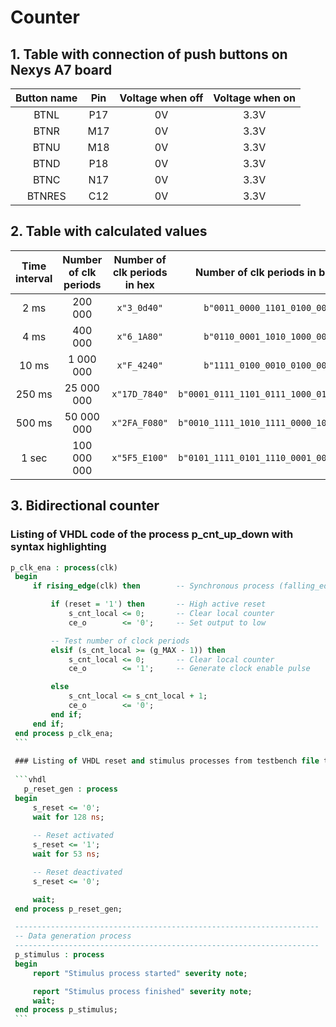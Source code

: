 # Counter
## 1. Table with connection of push buttons on Nexys A7 board
 | **Button name** | **Pin** | **Voltage when off** | **Voltage when on** |
   | :-: | :-: | :-: | :-: |
   | BTNL | P17 | 0V | 3.3V |
   | BTNR | M17 | 0V | 3.3V |
   | BTNU | M18 | 0V | 3.3V |
   | BTND | P18 | 0V | 3.3V |
   | BTNC | N17 | 0V | 3.3V |
   | BTNRES | C12 | 0V | 3.3V |
  
  ## 2. Table with calculated values
  | **Time interval** | **Number of clk periods** | **Number of clk periods in hex** | **Number of clk periods in binary** |
   | :-: | :-: | :-: | :-: |
   | 2&nbsp;ms | 200 000 | `x"3_0d40"` | `b"0011_0000_1101_0100_0000"` |
   | 4&nbsp;ms | 400 000 | `x"6_1A80"` | `b"0110_0001_1010_1000_0000"` |
   | 10&nbsp;ms | 1 000 000 | `x"F_4240"` | `b"1111_0100_0010_0100_0000"` |
   | 250&nbsp;ms | 25 000 000 | `x"17D_7840"` | `b"0001_0111_1101_0111_1000_0100_0000"` |
   | 500&nbsp;ms | 50 000 000 | `x"2FA_F080"` | `b"0010_1111_1010_1111_0000_1000_0000"` |
   | 1&nbsp;sec | 100 000 000 | `x"5F5_E100"` | `b"0101_1111_0101_1110_0001_0000_0000"` |
   
   ## 3. Bidirectional counter
   ### Listing of VHDL code of the process p_cnt_up_down with syntax highlighting
   ```vhdl 
   p_clk_ena : process(clk)
    begin
        if rising_edge(clk) then        -- Synchronous process (falling_edge - sestupná hrana)

            if (reset = '1') then       -- High active reset
                s_cnt_local <= 0;       -- Clear local counter
                ce_o        <= '0';     -- Set output to low

            -- Test number of clock periods
            elsif (s_cnt_local >= (g_MAX - 1)) then
                s_cnt_local <= 0;       -- Clear local counter
                ce_o        <= '1';     -- Generate clock enable pulse

            else
                s_cnt_local <= s_cnt_local + 1;
                ce_o        <= '0';
            end if;
        end if;
    end process p_clk_ena;
    ```
    
    ### Listing of VHDL reset and stimulus processes from testbench file tb_cnt_up_down.vhd with syntax highlighting and asserts
    
    ```vhdl
      p_reset_gen : process
    begin
        s_reset <= '0';
        wait for 128 ns;
        
        -- Reset activated
        s_reset <= '1';
        wait for 53 ns;

        -- Reset deactivated
        s_reset <= '0';

        wait;
    end process p_reset_gen;

    --------------------------------------------------------------------
    -- Data generation process
    --------------------------------------------------------------------
    p_stimulus : process
    begin
        report "Stimulus process started" severity note;

        report "Stimulus process finished" severity note;
        wait;
    end process p_stimulus;
    ```
